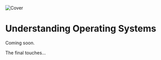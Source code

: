 ![Cover](/assets/covers/operating-systems.png)

# Understanding Operating Systems

Coming soon. 

The final touches...